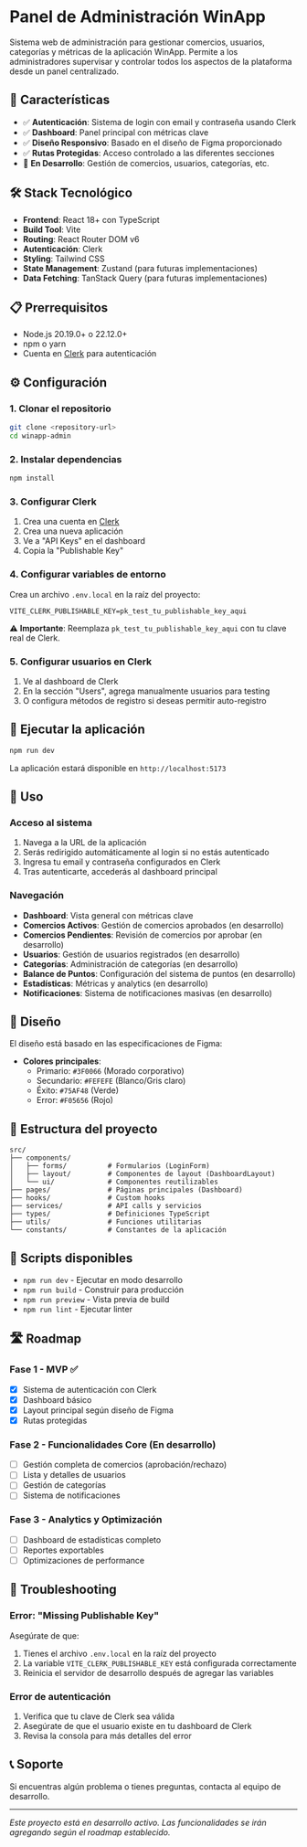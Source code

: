 # Panel de Administración WinApp

Sistema web de administración para gestionar comercios, usuarios, categorías y métricas de la aplicación WinApp. Permite a los administradores supervisar y controlar todos los aspectos de la plataforma desde un panel centralizado.

## 🚀 Características

- ✅ **Autenticación**: Sistema de login con email y contraseña usando Clerk
- ✅ **Dashboard**: Panel principal con métricas clave
- ✅ **Diseño Responsivo**: Basado en el diseño de Figma proporcionado
- ✅ **Rutas Protegidas**: Acceso controlado a las diferentes secciones
- 🔄 **En Desarrollo**: Gestión de comercios, usuarios, categorías, etc.

## 🛠️ Stack Tecnológico

- **Frontend**: React 18+ con TypeScript
- **Build Tool**: Vite
- **Routing**: React Router DOM v6
- **Autenticación**: Clerk
- **Styling**: Tailwind CSS
- **State Management**: Zustand (para futuras implementaciones)
- **Data Fetching**: TanStack Query (para futuras implementaciones)

## 📋 Prerrequisitos

- Node.js 20.19.0+ o 22.12.0+
- npm o yarn
- Cuenta en [Clerk](https://clerk.com/) para autenticación

## ⚙️ Configuración

### 1. Clonar el repositorio

```bash
git clone <repository-url>
cd winapp-admin
```

### 2. Instalar dependencias

```bash
npm install
```

### 3. Configurar Clerk

1. Crea una cuenta en [Clerk](https://dashboard.clerk.com/)
2. Crea una nueva aplicación
3. Ve a "API Keys" en el dashboard
4. Copia la "Publishable Key"

### 4. Configurar variables de entorno

Crea un archivo `.env.local` en la raíz del proyecto:

```env
VITE_CLERK_PUBLISHABLE_KEY=pk_test_tu_publishable_key_aqui
```

⚠️ **Importante**: Reemplaza `pk_test_tu_publishable_key_aqui` con tu clave real de Clerk.

### 5. Configurar usuarios en Clerk

1. Ve al dashboard de Clerk
2. En la sección "Users", agrega manualmente usuarios para testing
3. O configura métodos de registro si deseas permitir auto-registro

## 🚀 Ejecutar la aplicación

```bash
npm run dev
```

La aplicación estará disponible en `http://localhost:5173`

## 📱 Uso

### Acceso al sistema

1. Navega a la URL de la aplicación
2. Serás redirigido automáticamente al login si no estás autenticado
3. Ingresa tu email y contraseña configurados en Clerk
4. Tras autenticarte, accederás al dashboard principal

### Navegación

- **Dashboard**: Vista general con métricas clave
- **Comercios Activos**: Gestión de comercios aprobados (en desarrollo)
- **Comercios Pendientes**: Revisión de comercios por aprobar (en desarrollo)
- **Usuarios**: Gestión de usuarios registrados (en desarrollo)
- **Categorías**: Administración de categorías (en desarrollo)
- **Balance de Puntos**: Configuración del sistema de puntos (en desarrollo)
- **Estadísticas**: Métricas y analytics (en desarrollo)
- **Notificaciones**: Sistema de notificaciones masivas (en desarrollo)

## 🎨 Diseño

El diseño está basado en las especificaciones de Figma:
- **Colores principales**: 
  - Primario: `#3F0066` (Morado corporativo)
  - Secundario: `#FEFEFE` (Blanco/Gris claro)
  - Éxito: `#75AF48` (Verde)
  - Error: `#F05656` (Rojo)

## 📁 Estructura del proyecto

```
src/
├── components/
│   ├── forms/          # Formularios (LoginForm)
│   ├── layout/         # Componentes de layout (DashboardLayout)
│   └── ui/             # Componentes reutilizables
├── pages/              # Páginas principales (Dashboard)
├── hooks/              # Custom hooks
├── services/           # API calls y servicios
├── types/              # Definiciones TypeScript
├── utils/              # Funciones utilitarias
└── constants/          # Constantes de la aplicación
```

## 🔧 Scripts disponibles

- `npm run dev` - Ejecutar en modo desarrollo
- `npm run build` - Construir para producción
- `npm run preview` - Vista previa de build
- `npm run lint` - Ejecutar linter

## 🛣️ Roadmap

### Fase 1 - MVP ✅
- [x] Sistema de autenticación con Clerk
- [x] Dashboard básico
- [x] Layout principal según diseño de Figma
- [x] Rutas protegidas

### Fase 2 - Funcionalidades Core (En desarrollo)
- [ ] Gestión completa de comercios (aprobación/rechazo)
- [ ] Lista y detalles de usuarios
- [ ] Gestión de categorías
- [ ] Sistema de notificaciones

### Fase 3 - Analytics y Optimización
- [ ] Dashboard de estadísticas completo
- [ ] Reportes exportables
- [ ] Optimizaciones de performance

## 🐛 Troubleshooting

### Error: "Missing Publishable Key"

Asegúrate de que:
1. Tienes el archivo `.env.local` en la raíz del proyecto
2. La variable `VITE_CLERK_PUBLISHABLE_KEY` está configurada correctamente
3. Reinicia el servidor de desarrollo después de agregar las variables

### Error de autenticación

1. Verifica que tu clave de Clerk sea válida
2. Asegúrate de que el usuario existe en tu dashboard de Clerk
3. Revisa la consola para más detalles del error

## 📞 Soporte

Si encuentras algún problema o tienes preguntas, contacta al equipo de desarrollo.

---

*Este proyecto está en desarrollo activo. Las funcionalidades se irán agregando según el roadmap establecido.*
